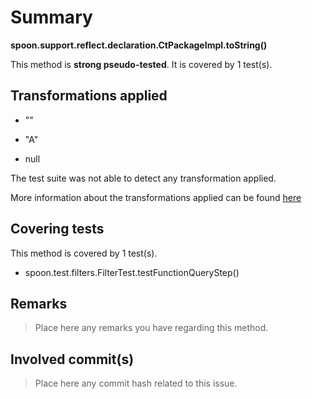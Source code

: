 # Summary
**spoon.support.reflect.declaration.CtPackageImpl.toString()**

This method is **strong pseudo-tested**.
It is covered by 1 test(s). 


## Transformations applied

- &quot;&quot;

- &quot;A&quot;

- null


The test suite was not able to detect any transformation applied.

More information about the transformations applied can be found [here](https://github.com/STAMP-project/pitest-descartes)

## Covering tests
This method is covered by 1 test(s).
* spoon.test.filters.FilterTest.testFunctionQueryStep()


## Remarks
> Place here any remarks you have regarding this method.

## Involved commit(s)

> Place here any commit hash related to this issue.

